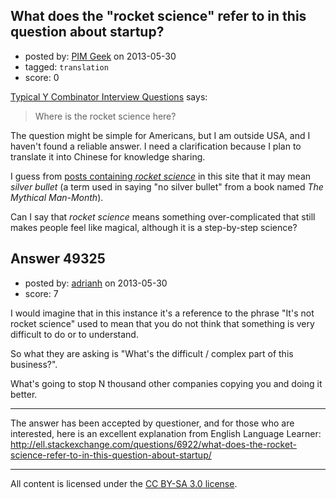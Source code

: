 ## What does the "rocket science" refer to in this question about startup?

- posted by: [PIM Geek](https://stackexchange.com/users/-1/26464-pim-geek) on 2013-05-30
- tagged: `translation`
- score: 0

[Typical Y Combinator Interview Questions][1] says:

> Where is the rocket science here?

The question might be simple for Americans, but I am outside USA, and I haven't found a reliable answer. I need a clarification because I plan to translate it into Chinese for knowledge sharing.

I guess from [posts containing _rocket science_][2] in this site that it may mean *silver bullet* (a term used in saying "no silver bullet" from a book named _The Mythical Man-Month_).

Can I say that _rocket science_ means something over-complicated that still makes people feel like magical, although it is a step-by-step science?





  [1]: http://techcrunch.com/2012/04/27/be-concise-the-top-questions-asked-at-a-y-combinator-interview/
  [2]: http://answers.onstartups.com/search?q=%22rocket%20science%22


## Answer 49325

- posted by: [adrianh](https://stackexchange.com/users/-1/4599-adrianh) on 2013-05-30
- score: 7

I would imagine that in this instance it's a reference to the phrase "It's not rocket science" used to mean that you do not think that something is very difficult to do or to understand.

So what they are asking is "What's the difficult / complex part of this business?".

What's going to stop N thousand other companies copying you and doing it better.

---
The answer has been accepted by questioner, and for those who are interested, here is an excellent explanation from English Language Learner: http://ell.stackexchange.com/questions/6922/what-does-the-rocket-science-refer-to-in-this-question-about-startup/



---

All content is licensed under the [CC BY-SA 3.0 license](https://creativecommons.org/licenses/by-sa/3.0/).
